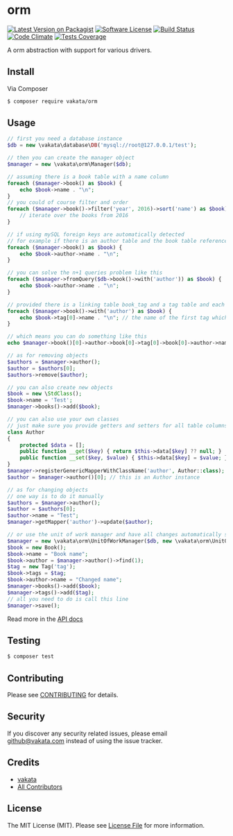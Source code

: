 # orm

[![Latest Version on Packagist][ico-version]][link-packagist]
[![Software License][ico-license]](LICENSE.md)
[![Build Status][ico-travis]][link-travis]
[![Code Climate][ico-cc]][link-cc]
[![Tests Coverage][ico-cc-coverage]][link-cc]

A orm abstraction with support for various drivers.

## Install

Via Composer

``` bash
$ composer require vakata/orm
```

## Usage

``` php
// first you need a database instance
$db = new \vakata\database\DB('mysql://root@127.0.0.1/test');

// then you can create the manager object
$manager = new \vakata\orm\Manager($db);

// assuming there is a book table with a name column
foreach ($manager->book() as $book) {
    echo $book->name . "\n";
}
// you could of course filter and order
foreach ($manager->book()->filter('year', 2016)->sort('name') as $book) {
    // iterate over the books from 2016
}

// if using mySQL foreign keys are automatically detected
// for example if there is an author table and the book table references it
foreach ($manager->book() as $book) {
    echo $book->author->name . "\n";
}

// you can solve the n+1 queries problem like this
foreach ($manager->fromQuery($db->book()->with('author')) as $book) {
    echo $book->author->name . "\n";
}

// provided there is a linking table book_tag and a tag table and each book has many tags you can do this
foreach ($manager->book()->with('author') as $book) {
    echo $book->tag[0]->name . "\n"; // the name of the first tag which the current book has
}

// which means you can do something like this
echo $manager->book()[0]->author->book[0]->tag[0]->book[0]->author->name;

// as for removing objects
$authors = $manager->author();
$author = $authors[0];
$authors->remove($author);

// you can also create new objects
$book = new \StdClass();
$book->name = 'Test';
$manager->books()->add($book);

// you can also use your own classes
// just make sure you provide getters and setters for all table columns and relations
class Author
{
    protected $data = [];
    public function __get($key) { return $this->data[$key] ?? null; }
    public function __set($key, $value) { $this->data[$key] = $value; }
}
$manager->registerGenericMapperWithClassName('author', Author::class); // you can also add custom mappers (check the docs)
$author = $manager->author()[0]; // this is an Author instance

// as for changing objects
// one way is to do it manually
$authors = $manager->author();
$author = $authors[0];
$author->name = "Test";
$manager->getMapper('author')->update($author);

// or use the unit of work manager and have all changes automatically saved
$manager = new \vakata\orm\UnitOfWorkManager($db, new \vakata\orm\UnitOfWork($db));
$book = new Book();
$book->name = "Book name";
$book->author = $manager->author()->find(1);
$tag = new Tag('tag');
$book->tags = $tag;
$book->author->name = "Changed name";
$manager->books()->add($book);
$manager->tags()->add($tag);
// all you need to do is call this line
$manager->save();
```

Read more in the [API docs](docs/README.md)

## Testing

``` bash
$ composer test
```


## Contributing

Please see [CONTRIBUTING](CONTRIBUTING.md) for details.

## Security

If you discover any security related issues, please email github@vakata.com instead of using the issue tracker.

## Credits

- [vakata][link-author]
- [All Contributors][link-contributors]

## License

The MIT License (MIT). Please see [License File](LICENSE.md) for more information.

[ico-version]: https://img.shields.io/packagist/v/vakata/orm.svg?style=flat-square
[ico-license]: https://img.shields.io/badge/license-MIT-brightgreen.svg?style=flat-square
[ico-travis]: https://img.shields.io/travis/vakata/orm/master.svg?style=flat-square
[ico-scrutinizer]: https://img.shields.io/scrutinizer/coverage/g/vakata/orm.svg?style=flat-square
[ico-code-quality]: https://img.shields.io/scrutinizer/g/vakata/orm.svg?style=flat-square
[ico-downloads]: https://img.shields.io/packagist/dt/vakata/orm.svg?style=flat-square
[ico-cc]: https://img.shields.io/codeclimate/github/vakata/orm.svg?style=flat-square
[ico-cc-coverage]: https://img.shields.io/codeclimate/coverage/github/vakata/orm.svg?style=flat-square

[link-packagist]: https://packagist.org/packages/vakata/orm
[link-travis]: https://travis-ci.org/vakata/orm
[link-scrutinizer]: https://scrutinizer-ci.com/g/vakata/orm/code-structure
[link-code-quality]: https://scrutinizer-ci.com/g/vakata/orm
[link-downloads]: https://packagist.org/packages/vakata/orm
[link-author]: https://github.com/vakata
[link-contributors]: ../../contributors
[link-cc]: https://codeclimate.com/github/vakata/orm

